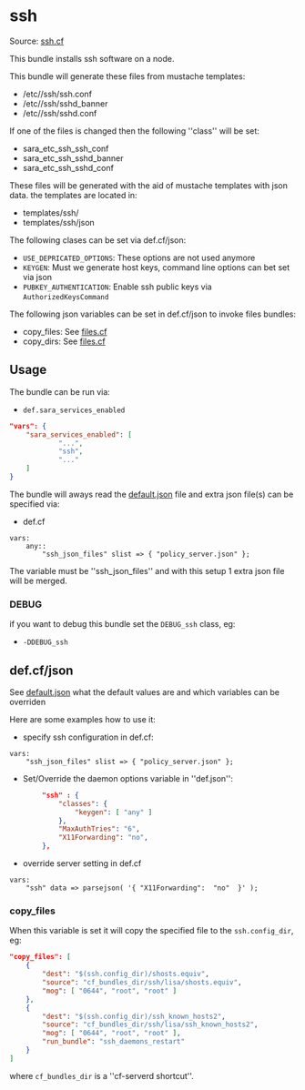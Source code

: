 # ssh

Source: [ssh.cf](/services/ssh.cf)

This bundle installs ssh software on a node.

This bundle will generate these files from mustache templates:
 * /etc//ssh/ssh.conf
 * /etc//ssh/sshd_banner
 * /etc//ssh/sshd.conf

If one of the files is changed then the following ''class'' will be set:
 * sara_etc_ssh_ssh_conf
 * sara_etc_ssh_sshd_banner
 * sara_etc_ssh_sshd_conf

These files will be generated with the aid of mustache templates with json data.
the templates are located in:
 * templates/ssh/
 * templates/ssh/json

The following clases can be set via def.cf/json:
 *  `USE_DEPRICATED_OPTIONS`:  These options are not used anymore
 *  `KEYGEN`: Must we generate host keys, command line options can bet set via json
 *  `PUBKEY_AUTHENTICATION`: Enable ssh public keys via `AuthorizedKeysCommand`

The following json variables can be set in def.cf/json to  invoke files bundles:
 * copy_files: See [files.cf](/masterfiles/lib/surfsara/files.cf)
 * copy_dirs: See [files.cf](/masterfiles/lib/surfsara/files.cf)

## Usage

The bundle can be run via:
 * `def.sara_services_enabled`
```json
"vars": {
    "sara_services_enabled": [
            "...",
            "ssh",
            "..."
    ]
}
```

The bundle will aways read the [default.json](/templates/ssh/json/default.json) file
and extra json file(s) can be specified via:
 * def.cf
```
vars:
    any::
        "ssh_json_files" slist => { "policy_server.json" };
```

The variable must be ''ssh_json_files'' and with this setup 1 extra json file will be  merged.

### DEBUG

if you want to debug this bundle set the `DEBUG_ssh` class, eg:
 * `-DDEBUG_ssh`

## def.cf/json

See [default.json](/templates/ssh/json/default.json) what the default values are and
which variables can be overriden

Here are some examples how to use it:

 * specify ssh configuration in def.cf:
```
vars:
    "ssh_json_files" slist => { "policy_server.json" };
```

 * Set/Override the daemon options variable in ''def.json'':
```json
        "ssh" : {
            "classes": {
                "keygen": [ "any" ]
            },
            "MaxAuthTries": "6",
            "X11Forwarding": "no",
        },
```

 * override server setting in def.cf
```
vars:
    "ssh" data => parsejson( '{ "X11Forwarding":  "no"  }' );
```

### copy_files

When this variable is set it will copy the specified file to the `ssh.config_dir`, eg:
```json
"copy_files": [
    {
        "dest": "$(ssh.config_dir)/shosts.equiv",
        "source": "cf_bundles_dir/ssh/lisa/shosts.equiv",
        "mog": [ "0644", "root", "root" ]
    },
    {
        "dest": "$(ssh.config_dir)/ssh_known_hosts2",
        "source": "cf_bundles_dir/ssh/lisa/ssh_known_hosts2",
        "mog": [ "0644", "root", "root" ],
        "run_bundle": "ssh_daemons_restart"
    }
]
```
where `cf_bundles_dir` is a ''cf-serverd shortcut''.
